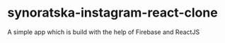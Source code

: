 # synoratska-instagram-react-clone
A simple app which is build with the help of Firebase and ReactJS
